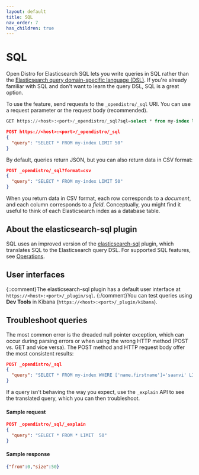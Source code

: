 ```yaml
---
layout: default
title: SQL
nav_order: 7
has_children: true
---
```


# SQL

Open Distro for Elasticsearch SQL lets you write queries in SQL rather than the [Elasticsearch query domain-specific language (DSL)](../elasticsearch/full-text). If you're already familiar with SQL and don't want to learn the query DSL, SQL is a great option.

To use the feature, send requests to the `_opendistro/_sql` URI. You can use a request parameter or the request body (recommended).

```sql
GET https://<host>:<port>/_opendistro/_sql?sql=select * from my-index limit 50
```

```json
POST https://<host>:<port>/_opendistro/_sql
{
  "query": "SELECT * FROM my-index LIMIT 50"
}
```

By default, queries return JSON, but you can also return data in CSV format:

```json
POST _opendistro/_sql?format=csv
{
  "query": "SELECT * FROM my-index LIMIT 50"
}
```

When you return data in CSV format, each row corresponds to a *document*, and each column corresponds to a *field*. Conceptually, you might find it useful to think of each Elasticsearch index as a database table.


## About the elasticsearch-sql plugin

SQL uses an improved version of the [elasticsearch-sql](https://github.com/NLPchina/elasticsearch-sql) plugin, which translates SQL to the Elasticsearch query DSL. For supported SQL features, see [Operations](operations).


## User interfaces

{::comment}The elasticsearch-sql plugin has a default user interface at `https://<host>:<port>/_plugin/sql`. {:/comment}You can test queries using **Dev Tools** in Kibana (`https://<host>:<port>/_plugin/kibana`).


## Troubleshoot queries

The most common error is the dreaded null pointer exception, which can occur during parsing errors or when using the wrong HTTP method (POST vs. GET and vice versa). The POST method and HTTP request body offer the most consistent results:

```json
POST _opendistro/_sql
{
  "query": "SELECT * FROM my-index WHERE ['name.firstname']='saanvi' LIMIT 5"
}
```

If a query isn't behaving the way you expect, use the `_explain` API to see the translated query, which you can then troubleshoot.


#### Sample request

```json
POST _opendistro/_sql/_explain
{
  "query": "SELECT * FROM * LIMIT  50"
}
```


#### Sample response

```json
{"from":0,"size":50}
```
